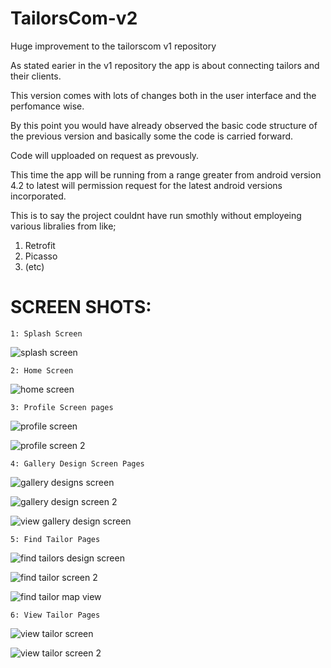 # TailorsCom-v2
Huge improvement to the tailorscom v1 repository

As stated earier in the v1 repository the app is about connecting tailors and their clients.

This version comes with lots of changes both in the user interface and the perfomance wise.

By this point you would have already observed the basic code structure of the previous version and basically some the code is carried forward.

Code will upploaded on request as prevously.

This time the app will be running from a range greater from android version 4.2 to latest will permission request for the latest android versions incorporated.

This is to say the project couldnt have run smothly without employeing various libralies from like;
1. Retrofit 
2. Picasso 
3. (etc)

# **SCREEN SHOTS:**

    1: Splash Screen

![splash screen](https://user-images.githubusercontent.com/26940586/34826802-1d61315e-f6e9-11e7-8479-40b455dc234a.png)


    2: Home Screen

![home screen](https://user-images.githubusercontent.com/26940586/34826810-21e1aa88-f6e9-11e7-87a6-4fcc94eb8bef.png)


    3: Profile Screen pages

![profile screen](https://user-images.githubusercontent.com/26940586/34826818-268e997e-f6e9-11e7-8780-3eb06f18c6e3.png)

![profile screen 2](https://user-images.githubusercontent.com/26940586/34826828-2bb8de28-f6e9-11e7-9a1d-bd94ea408292.png)


    4: Gallery Design Screen Pages

![gallery designs screen](https://user-images.githubusercontent.com/26940586/34826842-35304be4-f6e9-11e7-95b3-e618d295c6e5.png)

![gallery design screen 2](https://user-images.githubusercontent.com/26940586/34826846-3b2cba0a-f6e9-11e7-85d1-1dcb032c69d3.png)

![view gallery design screen](https://user-images.githubusercontent.com/26940586/34826854-3ea8fd56-f6e9-11e7-83c9-587dc1a10ca0.png)


    5: Find Tailor Pages

![find tailors design screen](https://user-images.githubusercontent.com/26940586/34826867-4a6d2f90-f6e9-11e7-8a71-437047e84bd3.png)

![find tailor screen 2](https://user-images.githubusercontent.com/26940586/34826871-4f861a82-f6e9-11e7-8e07-e3ebbe34bbc7.png)

![find tailor map view](https://user-images.githubusercontent.com/26940586/34826903-717ffacc-f6e9-11e7-9725-37e97be86702.png)


    6: View Tailor Pages

![view tailor screen](https://user-images.githubusercontent.com/26940586/34826905-75df9c94-f6e9-11e7-9474-d9ad4fc4ac53.png)

![view tailor screen 2](https://user-images.githubusercontent.com/26940586/34826912-7b007270-f6e9-11e7-8212-2f409328f9b7.png)

